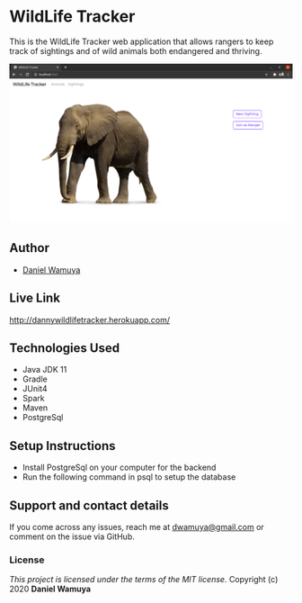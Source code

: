# WildLife Tracker

This is the WildLife Tracker web application that allows rangers to keep track of sightings and of wild animals both endangered and thriving.

![screenshot](https://github.com/dannywamuya/wildlife-tracker/blob/master/src/main/resources/public/images/screenshot.png?raw=true)

## Author
- [Daniel Wamuya](https://github.com/dannywamuya/)

## Live Link
http://dannywildlifetracker.herokuapp.com/

## Technologies Used
- Java JDK 11
- Gradle
- JUnit4
- Spark
- Maven
- PostgreSql

## Setup Instructions
- Install PostgreSql on your computer for the backend 
- Run the following command in psql to setup the database

## Support and contact details
If you come across any issues, reach me at dwamuya@gmail.com or comment on the issue via GitHub. 

### License
*This project is licensed under the terms of the MIT license.*
Copyright (c) 2020 **Daniel Wamuya**


